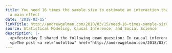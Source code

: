 ```yaml
---
title: You need 16 times the sample size to estimate an interaction than to estimate
  a main effect
date: '2018-03-15'
linkTitle: http://andrewgelman.com/2018/03/15/need-16-times-sample-size-estimate-interaction-estimate-main-effect/
source: Statistical Modeling, Causal Inference, and Social Science
description: |-
  <p>Yesterday I shared the following exam question: In causal inference, it is often important to study varying treatment effects: for example, a treatment could be more effective for men than for women, or for healthy than for unhealthy patients. Suppose a study is designed to have 80% power to detect a main effect at a [&#8230;]</p>
  <p>The post <a rel="nofollow" href="http://andrewgelman.com/2018/03/15/need-16-times-sample-size-estimate-interaction-estimate-main-effect/">You need 16 times the s
---
```

